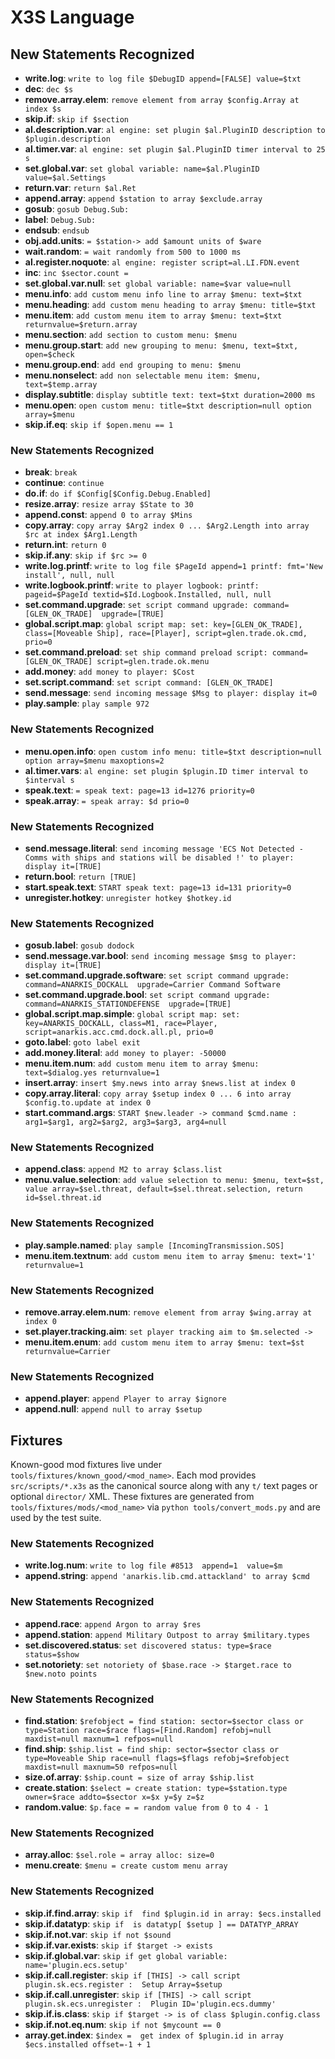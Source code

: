 # X3S Language

## New Statements Recognized
- **write.log**: `write to log file $DebugID append=[FALSE] value=$txt`
- **dec**: `dec $s`
- **remove.array.elem**: `remove element from array $config.Array at index $s`
- **skip.if**: `skip if $section`
- **al.description.var**: `al engine: set plugin $al.PluginID description to $plugin.description`
- **al.timer.var**: `al engine: set plugin $al.PluginID timer interval to 25 s`
- **set.global.var**: `set global variable: name=$al.PluginID value=$al.Settings`
- **return.var**: `return $al.Ret`
- **append.array**: `append $station to array $exclude.array`
- **gosub**: `gosub Debug.Sub:`
- **label**: `Debug.Sub:`
- **endsub**: `endsub`
- **obj.add.units**: `= $station-> add $amount units of $ware`
- **wait.random**: `= wait randomly from 500 to 1000 ms`
- **al.register.noquote**: `al engine: register script=al.LI.FDN.event`
- **inc**: `inc $sector.count =`
- **set.global.var.null**: `set global variable: name=$var value=null`
- **menu.info**: `add custom menu info line to array $menu: text=$txt`
- **menu.heading**: `add custom menu heading to array $menu: title=$txt`
- **menu.item**: `add custom menu item to array $menu: text=$txt returnvalue=$return.array`
- **menu.section**: `add section to custom menu: $menu`
- **menu.group.start**: `add new grouping to menu: $menu, text=$txt, open=$check`
- **menu.group.end**: `add end grouping to menu: $menu`
- **menu.nonselect**: `add non selectable menu item: $menu, text=$temp.array`
- **display.subtitle**: `display subtitle text: text=$txt duration=2000 ms`
- **menu.open**: `open custom menu: title=$txt description=null option array=$menu`
- **skip.if.eq**: `skip if $open.menu == 1`

### New Statements Recognized
- **break**: `break`
- **continue**: `continue`
- **do.if**: `do if $Config[$Config.Debug.Enabled]`
- **resize.array**: `resize array $State to 30`
- **append.const**: `append 0 to array $Mins`
- **copy.array**: `copy array $Arg2 index 0 ... $Arg2.Length into array $rc at index $Arg1.Length`
- **return.int**: `return 0`
- **skip.if.any**: `skip if $rc >= 0`
- **write.log.printf**: `write to log file $PageId append=1 printf: fmt='New install', null, null`
- **write.logbook.printf**: `write to player logbook: printf: pageid=$PageId textid=$Id.Logbook.Installed, null, null`
- **set.command.upgrade**: `set script command upgrade: command=[GLEN_OK_TRADE]  upgrade=[TRUE]`
- **global.script.map**: `global script map: set: key=[GLEN_OK_TRADE], class=[Moveable Ship], race=[Player], script=glen.trade.ok.cmd, prio=0`
- **set.command.preload**: `set ship command preload script: command=[GLEN_OK_TRADE] script=glen.trade.ok.menu`
- **add.money**: `add money to player: $Cost`
- **set.script.command**: `set script command: [GLEN_OK_TRADE]`
- **send.message**: `send incoming message $Msg to player: display it=0`
- **play.sample**: `play sample 972`

### New Statements Recognized
- **menu.open.info**: `open custom info menu: title=$txt description=null option array=$menu maxoptions=2`
- **al.timer.vars**: `al engine: set plugin $plugin.ID timer interval to $interval s`
- **speak.text**: `= speak text: page=13 id=1276 priority=0`
- **speak.array**: `= speak array: $d prio=0`

### New Statements Recognized
- **send.message.literal**: `send incoming message 'ECS Not Detected - Comms with ships and stations will be disabled !' to player: display it=[TRUE]`
- **return.bool**: `return [TRUE]`
- **start.speak.text**: `START speak text: page=13 id=131 priority=0`
- **unregister.hotkey**: `unregister hotkey $hotkey.id`

### New Statements Recognized
- **gosub.label**: `gosub dodock`
- **send.message.var.bool**: `send incoming message $msg to player: display it=[TRUE]`
- **set.command.upgrade.software**: `set script command upgrade: command=ANARKIS_DOCKALL  upgrade=Carrier Command Software`
- **set.command.upgrade.bool**: `set script command upgrade: command=ANARKIS_STATIONDEFENSE  upgrade=[TRUE]`
- **global.script.map.simple**: `global script map: set: key=ANARKIS_DOCKALL, class=M1, race=Player, script=anarkis.acc.cmd.dock.all.pl, prio=0`
- **goto.label**: `goto label exit`
- **add.money.literal**: `add money to player: -50000`
- **menu.item.num**: `add custom menu item to array $menu: text=$dialog.yes returnvalue=1`
- **insert.array**: `insert $my.news into array $news.list at index 0`
- **copy.array.literal**: `copy array $setup index 0 ... 6 into array $config.to.update at index 0`
- **start.command.args**: `START $new.leader -> command $cmd.name : arg1=$arg1, arg2=$arg2, arg3=$arg3, arg4=null`

### New Statements Recognized
- **append.class**: `append M2 to array $class.list`
- **menu.value.selection**: `add value selection to menu: $menu, text=$st, value array=$sel.threat, default=$sel.threat.selection, return id=$sel.threat.id`

### New Statements Recognized
- **play.sample.named**: `play sample [IncomingTransmission.SOS]`
- **menu.item.textnum**: `add custom menu item to array $menu: text='1' returnvalue=1`

### New Statements Recognized
- **remove.array.elem.num**: `remove element from array $wing.array at index 0`
- **set.player.tracking.aim**: `set player tracking aim to $m.selected ->`
- **menu.item.enum**: `add custom menu item to array $menu: text=$st returnvalue=Carrier`

### New Statements Recognized
- **append.player**: `append Player to array $ignore`
- **append.null**: `append null to array $setup`

## Fixtures

Known-good mod fixtures live under `tools/fixtures/known_good/<mod_name>`. Each mod
provides `src/scripts/*.x3s` as the canonical source along with any `t/` text pages
or optional `director/` XML. These fixtures are generated from `tools/fixtures/mods/<mod_name>`
via `python tools/convert_mods.py` and are used by the test suite.

### New Statements Recognized
- **write.log.num**: `write to log file #8513  append=1  value=$m`
- **append.string**: `append 'anarkis.lib.cmd.attackland' to array $cmd`

### New Statements Recognized
- **append.race**: `append Argon to array $res`
- **append.station**: `append Military Outpost to array $military.types`
- **set.discovered.status**: `set discovered status: type=$race status=$show`
- **set.notoriety**: `set notoriety of $base.race -> $target.race to $new.noto points`

### New Statements Recognized
- **find.station**: `$refobject = find station: sector=$sector class or type=Station race=$race flags=[Find.Random] refobj=null maxdist=null maxnum=1 refpos=null`
- **find.ship**: `$ship.list = find ship: sector=$sector class or type=Moveable Ship race=null flags=$flags refobj=$refobject maxdist=null maxnum=50 refpos=null`
- **size.of.array**: `$ship.count = size of array $ship.list`
- **create.station**: `$select = create station: type=$station.type owner=$race addto=$sector x=$x y=$y z=$z`
- **random.value**: `$p.face = = random value from 0 to 4 - 1`

### New Statements Recognized
- **array.alloc**: `$sel.role = array alloc: size=0`
- **menu.create**: `$menu = create custom menu array`

### New Statements Recognized
- **skip.if.find.array**: `skip if  find $plugin.id in array: $ecs.installed`
- **skip.if.datatyp**: `skip if  is datatyp[ $setup ] == DATATYP_ARRAY`
- **skip.if.not.var**: `skip if not $sound`
- **skip.if.var.exists**: `skip if $target -> exists`
- **skip.if.global.var**: `skip if get global variable: name='plugin.ecs.setup'`
- **skip.if.call.register**: `skip if [THIS] -> call script plugin.sk.ecs.register :  Setup Array=$setup`
- **skip.if.call.unregister**: `skip if [THIS] -> call script plugin.sk.ecs.unregister :  Plugin ID='plugin.ecs.dummy'`
- **skip.if.is.class**: `skip if $target -> is of class $plugin.config.class`
- **skip.if.not.eq.num**: `skip if not $mycount == 0`
- **array.get.index**: `$index =  get index of $plugin.id in array $ecs.installed offset=-1 + 1`
